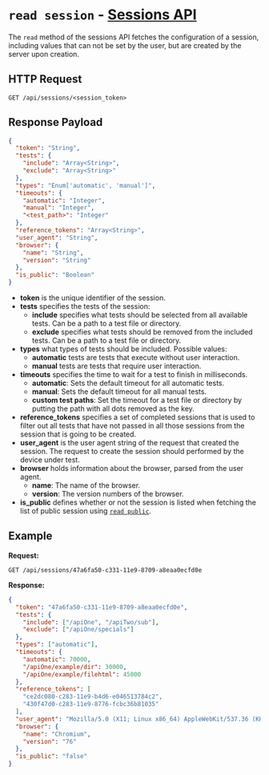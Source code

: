 # `read session` - [Sessions API](../README.md#sessions-api)

The `read` method of the sessions API fetches the configuration of a session, including values that can not be set by the user, but are created by the server upon creation.

## HTTP Request

`GET /api/sessions/<session_token>`

## Response Payload

```json
{
  "token": "String",
  "tests": {
    "include": "Array<String>",
    "exclude": "Array<String>"
  },
  "types": "Enum['automatic', 'manual']",
  "timeouts": {
    "automatic": "Integer",
    "manual": "Integer",
    "<test_path>": "Integer"
  },
  "reference_tokens": "Array<String>",
  "user_agent": "String",
  "browser": {
    "name": "String",
    "version": "String"
  },
  "is_public": "Boolean"
}
```

- **token** is the unique identifier of the session.
- **tests** specifies the tests of the session:
  - **include** specifies what tests should be selected from all available tests. Can be a path to a test file or directory.
  - **exclude** specifies what tests should be removed from the included tests. Can be a path to a test file or directory.
- **types** what types of tests should be included. Possible values:
  - **automatic** tests are tests that execute without user interaction.
  - **manual** tests are tests that require user interaction.
- **timeouts** specifies the time to wait for a test to finish in milliseconds.
  - **automatic**: Sets the default timeout for all automatic tests.
  - **manual**: Sets the default timeout for all manual tests.
  - **custom test paths**: Set the timeout for a test file or directory by putting the path with all dots removed as the key.
- **reference_tokens** specifies a set of completed sessions that is used to filter out all tests that have not passed in all those sessions from the session that is going to be created.
- **user_agent** is the user agent string of the request that created the session. The request to create the session should performed by the device under test.
- **browser** holds information about the browser, parsed from the user agent.
  - **name**: The name of the browser.
  - **version**: The version numbers of the browser.
- **is_public** defines whether or not the session is listed when fetching the list of public session using [`read public`](./read-public.md).

## Example

**Request:**

`GET /api/sessions/47a6fa50-c331-11e9-8709-a8eaa0ecfd0e`

**Response:**

```json
{
  "token": "47a6fa50-c331-11e9-8709-a8eaa0ecfd0e",
  "tests": {
    "include": ["/apiOne", "/apiTwo/sub"],
    "exclude": ["/apiOne/specials"]
  },
  "types": ["automatic"],
  "timeouts": {
    "automatic": 70000,
    "/apiOne/example/dir": 30000,
    "/apiOne/example/filehtml": 45000
  },
  "reference_tokens": [
    "ce2dc080-c283-11e9-b4d6-e046513784c2",
    "430f47d0-c283-11e9-8776-fcbc36b81035"
  ],
  "user_agent": "Mozilla/5.0 (X11; Linux x86_64) AppleWebKit/537.36 (KHTML, like Gecko) Ubuntu Chromium/76.0.3809.100 Chrome/76.0.3809.100 Safari/537.36",
  "browser": {
    "name": "Chromium",
    "version": "76"
  },
  "is_public": "false"
}
```
